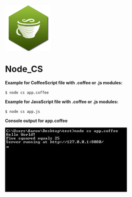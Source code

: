 <img src="./coffee.png?raw=true" width="150px" />

Node_CS 
=======

**Example for CoffeeScript file with .coffee or .js modules:**

`$ node cs app.coffee`


**Example for JavaScript file with .coffee or .js modules:**

`$ node cs app.js`


**Console output for app.coffee**

<img src="./output.jpg" alt="output" />
